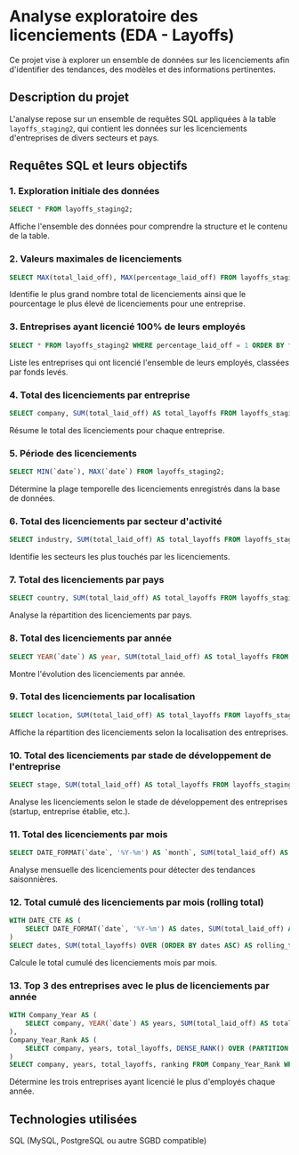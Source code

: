 # Analyse exploratoire des licenciements (EDA - Layoffs)

Ce projet vise à explorer un ensemble de données sur les licenciements afin d'identifier des tendances, des modèles et des informations pertinentes.

## Description du projet

L'analyse repose sur un ensemble de requêtes SQL appliquées à la table `layoffs_staging2`, qui contient les données sur les licenciements d'entreprises de divers secteurs et pays.

## Requêtes SQL et leurs objectifs

### 1. Exploration initiale des données
```sql
SELECT * FROM layoffs_staging2;
```
Affiche l'ensemble des données pour comprendre la structure et le contenu de la table.

### 2. Valeurs maximales de licenciements
```sql
SELECT MAX(total_laid_off), MAX(percentage_laid_off) FROM layoffs_staging2;
```
Identifie le plus grand nombre total de licenciements ainsi que le pourcentage le plus élevé de licenciements pour une entreprise.

### 3. Entreprises ayant licencié 100% de leurs employés
```sql
SELECT * FROM layoffs_staging2 WHERE percentage_laid_off = 1 ORDER BY funds_raised_millions DESC;
```
Liste les entreprises qui ont licencié l'ensemble de leurs employés, classées par fonds levés.

### 4. Total des licenciements par entreprise
```sql
SELECT company, SUM(total_laid_off) AS total_layoffs FROM layoffs_staging2 GROUP BY company ORDER BY total_layoffs DESC;
```
Résume le total des licenciements pour chaque entreprise.

### 5. Période des licenciements
```sql
SELECT MIN(`date`), MAX(`date`) FROM layoffs_staging2;
```
Détermine la plage temporelle des licenciements enregistrés dans la base de données.

### 6. Total des licenciements par secteur d'activité
```sql
SELECT industry, SUM(total_laid_off) AS total_layoffs FROM layoffs_staging2 GROUP BY industry ORDER BY total_layoffs DESC;
```
Identifie les secteurs les plus touchés par les licenciements.

### 7. Total des licenciements par pays
```sql
SELECT country, SUM(total_laid_off) AS total_layoffs FROM layoffs_staging2 GROUP BY country ORDER BY total_layoffs DESC;
```
Analyse la répartition des licenciements par pays.

### 8. Total des licenciements par année
```sql
SELECT YEAR(`date`) AS year, SUM(total_laid_off) AS total_layoffs FROM layoffs_staging2 GROUP BY year ORDER BY year DESC;
```
Montre l'évolution des licenciements par année.

### 9. Total des licenciements par localisation
```sql
SELECT location, SUM(total_laid_off) AS total_layoffs FROM layoffs_staging2 GROUP BY location ORDER BY total_layoffs DESC;
```
Affiche la répartition des licenciements selon la localisation des entreprises.

### 10. Total des licenciements par stade de développement de l'entreprise
```sql
SELECT stage, SUM(total_laid_off) AS total_layoffs FROM layoffs_staging2 GROUP BY stage ORDER BY total_layoffs DESC;
```
Analyse les licenciements selon le stade de développement des entreprises (startup, entreprise établie, etc.).

### 11. Total des licenciements par mois
```sql
SELECT DATE_FORMAT(`date`, '%Y-%m') AS `month`, SUM(total_laid_off) AS total_layoffs FROM layoffs_staging2 WHERE `date` IS NOT NULL GROUP BY `month` ORDER BY `month`;
```
Analyse mensuelle des licenciements pour détecter des tendances saisonnières.

### 12. Total cumulé des licenciements par mois (rolling total)
```sql
WITH DATE_CTE AS (
    SELECT DATE_FORMAT(`date`, '%Y-%m') AS dates, SUM(total_laid_off) AS total_layoffs FROM layoffs_staging2 GROUP BY dates ORDER BY dates ASC
)
SELECT dates, SUM(total_layoffs) OVER (ORDER BY dates ASC) AS rolling_total_layoffs FROM DATE_CTE;
```
Calcule le total cumulé des licenciements mois par mois.

### 13. Top 3 des entreprises avec le plus de licenciements par année
```sql
WITH Company_Year AS (
    SELECT company, YEAR(`date`) AS years, SUM(total_laid_off) AS total_layoffs FROM layoffs_staging2 GROUP BY company, years
),
Company_Year_Rank AS (
    SELECT company, years, total_layoffs, DENSE_RANK() OVER (PARTITION BY years ORDER BY total_layoffs DESC) AS ranking FROM Company_Year
)
SELECT company, years, total_layoffs, ranking FROM Company_Year_Rank WHERE ranking <= 3 AND years IS NOT NULL ORDER BY years ASC, total_layoffs DESC;
```
Détermine les trois entreprises ayant licencié le plus d'employés chaque année.

## Technologies utilisées
 SQL (MySQL, PostgreSQL ou autre SGBD compatible)


